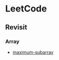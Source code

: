 # LeetCode
## Revisit
### Array
- [maximum-subarray](https://leetcode.com/problems/maximum-subarray/)
